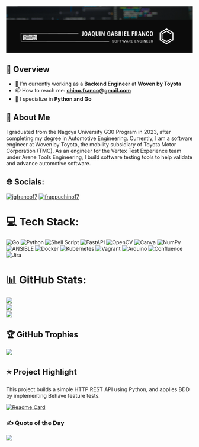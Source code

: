 <img src="banner.png" alt="banner" />  

## 👋 Overview

- 🔭 I’m currently working as a **Backend Engineer** at **Woven by Toyota**  
- 📫 How to reach me: **chino.franco@gmail.com**
- 🔧 I specialize in **Python and Go**

## 🔎 About Me

I graduated from the Nagoya University G30 Program in 2023, after completing my degree in Automotive Engineering. Currently, I am a software engineer
at Woven by Toyota, the mobility subsidiary of Toyota Motor Corporation (TMC). As an engineer for the Vertex Test Experience team under Arene Tools
Engineering, I build software testing tools to help validate and advance automotive software.

## 🌐 Socials:

<p align="left">
<a href="https://linkedin.com/in/jgfranco17" target="blank"><img align="center" src="https://raw.githubusercontent.com/rahuldkjain/github-profile-readme-generator/master/src/images/icons/Social/linked-in-alt.svg" alt="jgfranco17" height="30" width="40" /></a>
<a href="https://instagram.com/frappuchino17" target="blank"><img align="center" src="https://raw.githubusercontent.com/rahuldkjain/github-profile-readme-generator/master/src/images/icons/Social/instagram.svg" alt="frappuchino17" height="30" width="40" /></a>
</p>

# 💻 Tech Stack:
![Go](https://img.shields.io/badge/go-%2300ADD8.svg?style=for-the-badge&logo=go&logoColor=white) ![Python](https://img.shields.io/badge/python-3670A0?style=for-the-badge&logo=python&logoColor=ffdd54) ![Shell Script](https://img.shields.io/badge/shell_script-%23121011.svg?style=for-the-badge&logo=gnu-bash&logoColor=white) ![FastAPI](https://img.shields.io/badge/FastAPI-005571?style=for-the-badge&logo=fastapi) ![OpenCV](https://img.shields.io/badge/opencv-%23white.svg?style=for-the-badge&logo=opencv&logoColor=white) ![Canva](https://img.shields.io/badge/Canva-%2300C4CC.svg?style=for-the-badge&logo=Canva&logoColor=white) ![NumPy](https://img.shields.io/badge/numpy-%23013243.svg?style=for-the-badge&logo=numpy&logoColor=white) ![ANSIBLE](https://img.shields.io/badge/ansible-%231A1918.svg?style=for-the-badge&logo=ansible&logoColor=white) ![Docker](https://img.shields.io/badge/docker-%230db7ed.svg?style=for-the-badge&logo=docker&logoColor=white) ![Kubernetes](https://img.shields.io/badge/kubernetes-%23326ce5.svg?style=for-the-badge&logo=kubernetes&logoColor=white) ![Vagrant](https://img.shields.io/badge/vagrant-%231563FF.svg?style=for-the-badge&logo=vagrant&logoColor=white) ![Arduino](https://img.shields.io/badge/-Arduino-00979D?style=for-the-badge&logo=Arduino&logoColor=white) ![Confluence](https://img.shields.io/badge/confluence-%23172BF4.svg?style=for-the-badge&logo=confluence&logoColor=white) ![Jira](https://img.shields.io/badge/jira-%230A0FFF.svg?style=for-the-badge&logo=jira&logoColor=white)

# 📊 GitHub Stats:
![](https://github-readme-stats.vercel.app/api?username=jgfranco17&theme=dark&hide_border=false&include_all_commits=false&count_private=false)<br/>
![](https://github-readme-streak-stats.herokuapp.com/?user=jgfranco17&theme=dark&hide_border=false)<br/>
![](https://github-readme-stats.vercel.app/api/top-langs/?username=jgfranco17&theme=dark&hide_border=false&include_all_commits=false&count_private=false&layout=compact)

## 🏆 GitHub Trophies
![](https://github-profile-trophy.vercel.app/?username=jgfranco17&theme=radical&no-frame=false&no-bg=true&margin-w=4)

## ⭐ Project Highlight  
This project builds a simple HTTP REST API using Python, and applies BDD by implementing Behave feature tests. 

[![Readme Card](https://github-readme-stats.vercel.app/api/pin/?username=jgfranco17&repo=fizzbuzz-api&theme=dark)](https://github.com/jgfranco17/fizzbuzz-api)

### ✍️ Quote of the Day
![](https://quotes-github-readme.vercel.app/api?type=horizontal&theme=dark)
